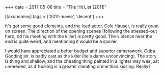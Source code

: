 +++
date = 2011-05-08
title = "The Hit List (2011)"

[taxonomies]
tags = ['2011-movie', 'decent']
+++

It\'s got some good elements, and the lead actor, Cole Hauser, is really
great on screen. The direction of the opening scenes (following the
stressed-out hero, nd his meeting with the killer) is pretty good. The
violence near the end is quite weird, and mentioning it would be a
spoiler.

I would have appreciated a better budget and superior camerawork. Cuba
Gooding jnr. is badly cast as the killer (he\'s damn unconvincing). The
story is thing and shallow, and the cheating thing painted in a lighter
way was just unneeded, as if fucking is a greater cheating crime than
kissing. Really?
